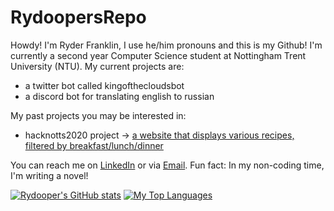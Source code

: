 # RydoopersRepo
Howdy! I'm Ryder Franklin, I use he/him pronouns and this is my Github! I'm currently a second year Computer Science student at Nottingham Trent University (NTU).
My current projects are:
- a twitter bot called kingofthecloudsbot
- a discord bot for translating english to russian

My past projects you may be interested in:
- hacknotts2020 project -> [a website that displays various recipes, filtered by breakfast/lunch/dinner](https://github.com/rydooper/hacknotts2020-work)

You can reach me on [LinkedIn](https://www.linkedin.com/in/ryderfranklin2000) or via [Email](ryderarenfranklin@gmail.com).
Fun fact: In my non-coding time, I'm writing a novel!

[![Rydooper's GitHub stats](https://github-readme-stats.vercel.app/api?username=rydooper&show_icons=true&theme=radical?count_private=true)](https://github.com/anuraghazra/github-readme-stats)
[![My Top Languages](https://github-readme-stats.vercel.app/api/top-langs/?username=rydooper&layout=compact)](https://github.com/anuraghazra/github-readme-stats)
